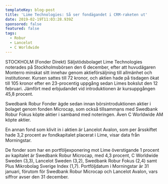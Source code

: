 ```yaml
---
templateKey: blog-post
title: 'Lime Technologies: Så ser fondägandet i CRM-raketen ut'
date: 2019-02-19T11:03:28.939Z
sponsored: false
featured: false
tags:
  - Robur
  - Lancelot
  - C Worldwide
---
```

STOCKHOLM (Fonder Direkt) Säljstödsbolaget Lime Technologies noterades på Stockholmsbörsen den 6 december, efter att huvudägaren Monterro minskat sitt innehav genom aktieförsäljning till allmänhet och institutioner. Kursen sattes till 72 kronor, och aktien hade på tisdagen ökat till 105 kronor efter en 23-procentig uppgång sedan Limes bokslut den 12 februari. Jämfört med erbjudandet vid introduktionen är kursuppgången 45,8 procent.



Swedbank Robur Fonder ägde sedan innan börsintroduktionen aktier i bolaget genom fonden Microcap, som också tillsammans med Swedbank Robur Fokus köpte aktier i samband med noteringen. Även C Worldwide AM köpte aktier.



En annan fond som klivit in i aktien är Lancelot Avalon, som per årsskiftet hade 3,2 procent av fondkapitalet placerat i Lime, visar data från Morningstar.



De fonder som har en portföljexponering mot Lime överstigande 1 procent av kapitalet är Swedbank Robur Microcap, med 4,3 procent, C Worldwide Sweden (3,3), Lancelot Sweden (3,2), Swedbank Robur Fokus (2,4) samt Plus Mikrobolag Sverige Index (1,7). Portföljdatum i Morningstar är 31 januari, förutom för Swedbank Robur Microcap och Lancelot Avalon, vars siffror avser den 31 december.
